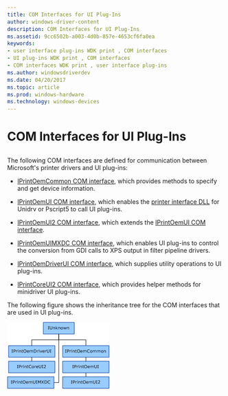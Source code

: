 ```yaml
---
title: COM Interfaces for UI Plug-Ins
author: windows-driver-content
description: COM Interfaces for UI Plug-Ins
ms.assetid: 9cc6502b-a003-4d0b-857e-4653cf6fa0ea
keywords:
- user interface plug-ins WDK print , COM interfaces
- UI plug-ins WDK print , COM interfaces
- COM interfaces WDK print , user interface plug-ins
ms.author: windowsdriverdev
ms.date: 04/20/2017
ms.topic: article
ms.prod: windows-hardware
ms.technology: windows-devices
---
```


# COM Interfaces for UI Plug-Ins


## <a href="" id="ddk-com-interfaces-for-ui-plug-ins-gg"></a>


The following COM interfaces are defined for communication between Microsoft's printer drivers and UI plug-ins:

-   [IPrintOemCommon COM interface](iprintoemcommon-com-interface.md), which provides methods to specify and get device information.

-   [IPrintOemUI COM interface](iprintoemui-com-interface.md), which enables the [printer interface DLL](printer-interface-dll.md) for Unidrv or Pscript5 to call UI plug-ins.

-   [IPrintOemUI2 COM interface](iprintoemui2-com-interface.md), which extends the [IPrintOemUI COM interface](iprintoemui-com-interface.md).

-   [IPrintOemUIMXDC COM interface](iprintoemuimxdc-com-interface.md), which enables UI plug-ins to control the conversion from GDI calls to XPS output in filter pipeline drivers.

-   [IPrintOemDriverUI COM interface](iprintoemdriverui-com-interface.md), which supplies utility operations to UI plug-ins.

-   [IPrintCoreUI2 COM interface](iprintcoreui2-com-interface.md), which provides helper methods for minidriver UI plug-ins.

The following figure shows the inheritance tree for the COM interfaces that are used in UI plug-ins.

![diagram illustrating the inheritance tree for the com interfaces used in ui plug-ins](images/uiintf2.png)

 

 




